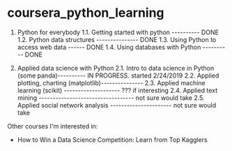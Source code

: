 # coursera_python_learning

1) Python for everybody
1.1. Getting started with python ---------- DONE
1.2. Python data structures --------------- DONE
1.3. Using Python to access web data ------ DONE
1.4. Using databases with Python ---------- DONE

2) Applied data science with Python 
2.1. Intro to data science in Python (some panda)---------- IN PROGRESS. started 2/24/2019
2.2. Applied plotting, charting (matplotlib)--------------- 
2.3. Applied machine learning (scikit) -------------------- ??? if interesting
2.4. Applied text mining ---------------------------------- not sure would take
2.5. Applied social network analysis ---------------------- not sure would take 

Other courses I'm interested in: 
* How to Win a Data Science Competition: Learn from Top Kagglers 
